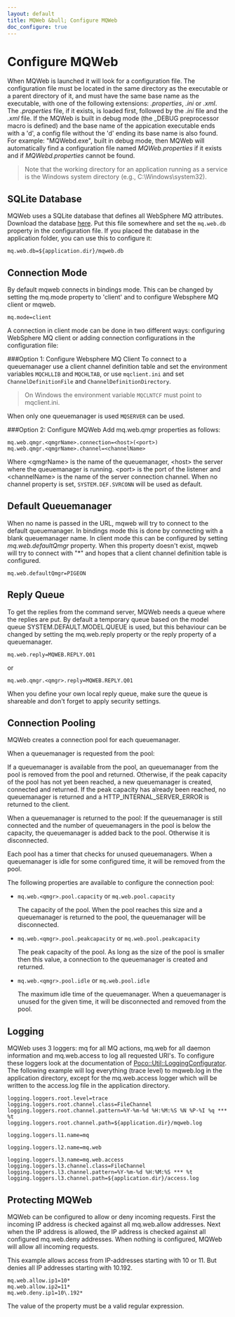 ```yaml
---
layout: default
title: MQWeb &bull; Configure MQWeb
doc_configure: true
---
```


Configure MQWeb
===============
When MQWeb is launched it will look for a configuration file. The configuration 
file must be located in the same directory as the executable or a parent 
directory of it, and must have the same base name as the executable, with one 
of the following extensions: *.properties*, *.ini* or *.xml*. The *.properties* 
file, if it exists, is loaded first, followed by the *.ini* file and the *.xml* 
file. If the MQWeb is built in debug mode (the _DEBUG preprocessor macro is 
defined) and the base name of the appication executable ends with a 'd', a 
config file without the 'd' ending its base name is also found. For example: 
"MQWebd.exe", built in debug mode, then MQWeb will automatically find a 
configuration file named *MQWeb.properties* if it exists and if 
*MQWebd.properties* cannot be found.

> Note that the working directory for an application running as a service is 
> the Windows system directory (e.g., C:\Windows\system32).

SQLite Database
---------------
MQWeb uses a SQLite database that defines all WebSphere MQ attributes.
Download the database [here](http://mqweb.org/files/mqweb.db). 
Put this file somewhere and set the `mq.web.db` property in the configuration file. 
If you placed the database in the application folder, you can use this to 
configure it:

    mq.web.db=${application.dir}/mqweb.db
    
Connection Mode
---------------
By default mqweb connects in bindings mode. This can be changed by setting the 
mq.mode property to 'client' and to configure Websphere MQ client or mqweb.

    mq.mode=client 

A connection in client mode can be done in two different ways: configuring
WebSphere MQ client or adding connection configurations in the configuration 
file:

###Option 1: Configure Websphere MQ Client
To connect to a queuemanager use a client channel definition table and set the 
environment variables `MQCHLLIB` and `MQCHLTAB`, or use `mqclient.ini` and set 
`ChannelDefinitionFile` and `ChannelDefinitionDirectory`.

> On Windows the environment variable `MQCLNTCF` must point to mqclient.ini. 

When only one queuemanager is used `MQSERVER` can be used.

###Option 2: Configure MQWeb
Add mq.web.qmgr properties as follows:

    mq.web.qmgr.<qmgrName>.connection=<host>(<port>)
    mq.web.qmgr.<qmgrName>.channel=<channelName>

Where &lt;qmgrName&gt; is the name of the queuemanager, &lt;host&gt; the server where
the queuemanager is running. &lt;port&gt; is the port of the listener and
&lt;channelName&gt; is the name of the server connection channel. When no channel
property is set, `SYSTEM.DEF.SVRCONN` will be used as default.

Default Queuemanager
--------------------
When no name is passed in the URL, mqweb will try to connect to the default
queuemanager. In bindings mode this is done by connecting with a blank
queuemanager name. In client mode this can be configured by setting
*mq.web.defaultQmgr* property. When this property doesn't exist, mqweb will 
try to connect with "*" and hopes that a client channel definition table 
is configured.

    mq.web.defaultQmgr=PIGEON

Reply Queue
-----------
To get the replies from the command server, MQWeb needs a queue where the replies
are put. By default a temporary queue based on the model queue 
SYSTEM.DEFAULT.MODEL.QUEUE is used, but this behaviour can be changed by setting 
the mq.web.reply property or the reply property of a queuemanager.

    mq.web.reply=MQWEB.REPLY.Q01

or

    mq.web.qmgr.<qmgr>.reply=MQWEB.REPLY.Q01

When you define your own local reply queue, make sure the queue is shareable and
don't forget to apply security settings.

Connection Pooling
------------------

MQWeb creates a connection pool for each queuemanager.

When a queuemanager is requested from the pool:

If a queuemanager is available from the pool, an queuemanager from the pool is 
removed from the pool and returned. Otherwise, if the peak capacity of the pool 
has not yet been reached, a new queuemanager is created, connected and returned.
If the peak capacity has already been reached, no queuemanager is returned
and a HTTP_INTERNAL_SERVER_ERROR is returned to the client.

When a queuemanager is returned to the pool: If the queuemanager is still 
connected and the number of queuemanagers in the pool is below the capacity, 
the queuemanager is added back to the pool. Otherwise it is disconnected.

Each pool has a timer that checks for unused queuemanagers. When a queuemanager
is idle for some configured time, it will be removed from the pool.

The following properties are available to configure the connection pool:

+ `mq.web.<qmgr>.pool.capacity` or `mq.web.pool.capacity`

  The capacity of the pool. When the pool reaches this size and a queuemanager
  is returned to the pool, the queuemanager will be disconnected.

+ `mq.web.<qmgr>.pool.peakcapacity` or `mq.web.pool.peakcapacity`

  The peak capacity of the pool. As long as the size of the pool is smaller
  then this value, a connection to the queuemanager is created and returned.

+ `mq.web.<qmgr>.pool.idle` or `mq.web.pool.idle` 

  The maximum idle time of the queuemanager. When a queuemanager is unused
  for the given time, it will be disconnected and removed from the pool.

Logging
-------

MQWeb uses 3 loggers: mq for all MQ actions, mq.web for all daemon information and mq.web.access to log all requested URI's.
To configure these loggers look at the documentation of [Poco::Util::LoggingConfigurator](http://pocoproject.org/docs/Poco.Util.LoggingConfigurator.html).
The following example will log everything (trace level) to mqweb.log in the application directory, except for the mq.web.access logger
which will be written to the access.log file in the application directory.

    logging.loggers.root.level=trace
    logging.loggers.root.channel.class=FileChannel
    logging.loggers.root.channel.pattern=%Y-%m-%d %H:%M:%S %N %P-%I %q *** %t
    logging.loggers.root.channel.path=${application.dir}/mqweb.log
    
    logging.loggers.l1.name=mq
    
    logging.loggers.l2.name=mq.web
    
    logging.loggers.l3.name=mq.web.access
    logging.loggers.l3.channel.class=FileChannel
    logging.loggers.l3.channel.pattern=%Y-%m-%d %H:%M:%S *** %t
    logging.loggers.l3.channel.path=${application.dir}/access.log

Protecting MQWeb
----------------

MQWeb can be configured to allow or deny incoming requests. First the incoming
IP address is checked against all mq.web.allow addresses. Next when the IP
address is allowed, the IP address is checked against all configured mq.web.deny
addresses. When nothing is configured, MQWeb will allow all incoming requests.

This example allows access from IP-addresses starting with 10 or 11. But denies
all IP addresses starting with 10.192.

    mq.web.allow.ip1=10*
    mq.web.allow.ip2=11*
    mq.web.deny.ip1=10\.192*

The value of the property must be a valid regular expression.

